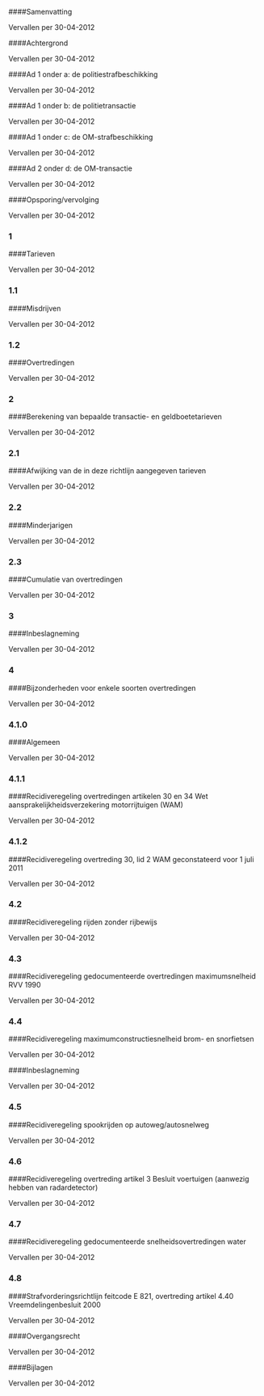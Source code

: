<meta http-equiv='Content-Type' content='text/html; charset=utf-8' />


####Samenvatting

Vervallen per 30-04-2012 

####Achtergrond

Vervallen per 30-04-2012 

####Ad 1 onder a: de politiestrafbeschikking

Vervallen per 30-04-2012 

####Ad 1 onder b: de politietransactie

Vervallen per 30-04-2012 

####Ad 1 onder c: de OM-strafbeschikking

Vervallen per 30-04-2012 

####Ad 2 onder d: de OM-transactie

Vervallen per 30-04-2012 

####Opsporing/vervolging

Vervallen per 30-04-2012 

### 1  

####Tarieven

Vervallen per 30-04-2012 

### 1.1  

####Misdrijven

Vervallen per 30-04-2012 

### 1.2  

####Overtredingen

Vervallen per 30-04-2012 

### 2  

####Berekening van bepaalde transactie- en geldboetetarieven

Vervallen per 30-04-2012 

### 2.1  

####Afwijking van de in deze richtlijn aangegeven tarieven

Vervallen per 30-04-2012 

### 2.2  

####Minderjarigen

Vervallen per 30-04-2012 

### 2.3  

####Cumulatie van overtredingen

Vervallen per 30-04-2012 

### 3  

####Inbeslagneming

Vervallen per 30-04-2012 

### 4  

####Bijzonderheden voor enkele soorten overtredingen

Vervallen per 30-04-2012 

### 4.1.0  

####Algemeen

Vervallen per 30-04-2012 

### 4.1.1  

####Recidiveregeling overtredingen artikelen 30 en 34 Wet aansprakelijkheidsverzekering motorrijtuigen (WAM)

Vervallen per 30-04-2012 

### 4.1.2  

####Recidiveregeling overtreding 30, lid 2 WAM geconstateerd voor 1 juli 2011

Vervallen per 30-04-2012 

### 4.2  

####Recidiveregeling rijden zonder rijbewijs

Vervallen per 30-04-2012 

### 4.3  

####Recidiveregeling gedocumenteerde overtredingen maximumsnelheid RVV 1990

Vervallen per 30-04-2012 

### 4.4  

####Recidiveregeling maximumconstructiesnelheid brom- en snorfietsen

Vervallen per 30-04-2012 

####Inbeslagneming

Vervallen per 30-04-2012 

### 4.5  

####Recidiveregeling spookrijden op autoweg/autosnelweg

Vervallen per 30-04-2012 

### 4.6  

####Recidiveregeling overtreding artikel 3 Besluit voertuigen (aanwezig hebben van radardetector)

Vervallen per 30-04-2012 

### 4.7  

####Recidiveregeling gedocumenteerde snelheidsovertredingen water

Vervallen per 30-04-2012 

### 4.8  

####Strafvorderingsrichtlijn feitcode E 821, overtreding artikel 4.40 Vreemdelingenbesluit 2000

Vervallen per 30-04-2012 

####Overgangsrecht

Vervallen per 30-04-2012 

####Bijlagen

Vervallen per 30-04-2012 


